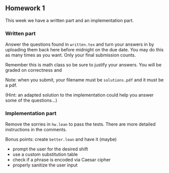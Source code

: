 ## Homework 1

This week we have a written part and an implementation part.

### Written part

Answer the questions found in `written.tex` and turn your answers in by uploading them
back here before midnight on the due date. You may do this as many times as
you want. Only your final submission counts.

Remember this is math class so be sure to justify your answers. You will be
graded on correctness and

Note: when you submit, your filename must be `solutions.pdf` and it must be a pdf.

(Hint: an adapted solution to the implementation could help you answer some
of the questions...)

### Implementation part

Remove the sorries in `hw.lean` to pass the tests. There are more detailed instructions in the comments.

Bonus points: create `better.lean` and have it (maybe)
- prompt the user for the desired shift
- use a custom substitution table
- check if a phrase is encoded via Caesar cipher
- properly sanitize the user input

